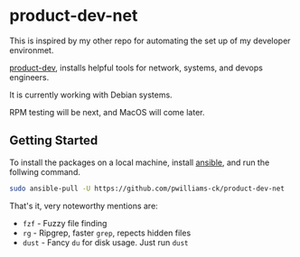# product-dev-net

This is inspired by my other repo for automating the set up of my developer environmet.

[product-dev](https://github.com/pwilliams-ck/product-dev), installs helpful tools for
network, systems, and devops engineers.

It is currently working with Debian systems.

RPM testing will be next, and MacOS will come later.

## Getting Started

To install the packages on a local machine, install [ansible](https://www.ansible.com/), and
run the follwing command.

```bash
sudo ansible-pull -U https://github.com/pwilliams-ck/product-dev-net
```

That's it, very noteworthy mentions are:

- `fzf` - Fuzzy file finding
- `rg` - Ripgrep, faster `grep`, repects hidden files
- `dust` - Fancy `du` for disk usage. Just run `dust`
